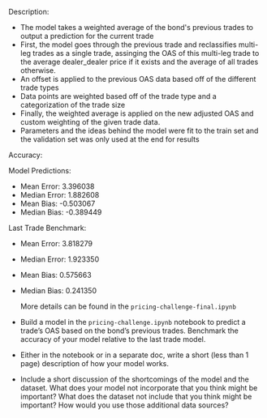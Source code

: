 Description:
- The model takes a weighted average of the bond's previous trades to output a prediction for the current trade
- First, the model goes through the previous trade and reclassifies multi-leg trades as a single trade, assinging the OAS of this multi-leg trade to the average dealer_dealer price if it exists and the average of all trades otherwise.
- An offset is applied to the previous OAS data based off of the different trade types
- Data points are weighted based off of the trade type and a categorization of the trade size
- Finally, the weighted average is applied on the new adjusted OAS and custom weighting of the given trade data.
- Parameters and the ideas behind the model were fit to the train set and the validation set was only used at the end for results

Accuracy:

Model Predictions:
- Mean Error: 3.396038
- Median Error: 1.882608
- Mean Bias: -0.503067
- Median Bias: -0.389449

Last Trade Benchmark:
- Mean Error: 3.818279
- Median Error: 1.923350
- Mean Bias: 0.575663
- Median Bias: 0.241350

  More details can be found in the `pricing-challenge-final.ipynb`


- Build a model in the `pricing-challenge.ipynb` notebook to predict a trade’s OAS based on the bond’s previous trades. Benchmark the accuracy of your model relative to the last trade model.
- Either in the notebook or in a separate doc, write a short (less than 1 page) description of how your model works.
- Include a short discussion of the shortcomings of the model and the dataset. What does your model not incorporate that you think might be important? What does the dataset not include that you think might be important? How would you use those additional data sources?
